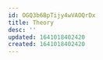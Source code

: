 ```yaml
---
id: OGQ3b6BpTijy4wVAOQrDx
title: Theory
desc: ''
updated: 1641018402420
created: 1641018402420
---
```


